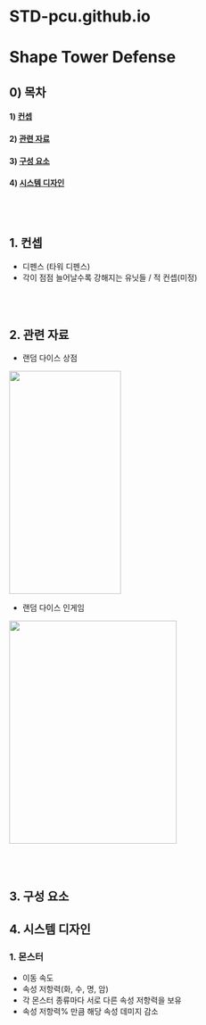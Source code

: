# STD-pcu.github.io
# Shape Tower Defense

## 0) 목차
#### 1) [컨셉](#컨셉)

#### 2) [관련 자료](#관련_자료)

#### 3) [구성 요소](#구성_요소)

#### 4) [시스템 디자인](#시스템_디자인)

<br><br>
## 1. 컨셉
- 디펜스 (타워 디펜스)
- 각이 점점 늘어날수록 강해지는 유닛들 / 적 컨셉(미정)

<br><br>
## 2. 관련 자료
- 랜덤 다이스 상점
<image controls width="200" height="400" img src="./이미지/store_scene.jpg"> 

- 랜덤 다이스 인게임
<image controls width="300" height="400" img src="./이미지/battle_scene.png"> 
  
  
<br><br>
## 3. 구성 요소
## 4. 시스템 디자인
### 1. 몬스터
- 이동 속도
- 속성 저항력(화, 수, 명, 암)
- 각 몬스터 종류마다 서로 다른 속성 저항력을 보유
- 속성 저항력% 만큼 해당 속성 데미지 감소
